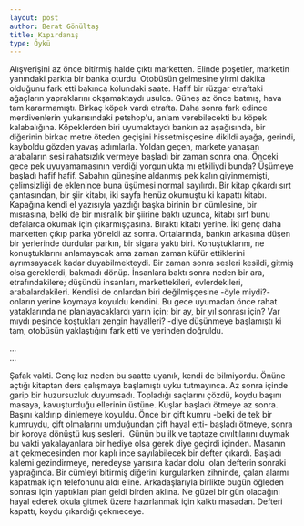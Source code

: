 ```yaml
---
layout: post
author: Berat Gönültaş
title: Kıpırdanış
type: Öykü
---
```

Alışverişini az önce bitirmiş halde çıktı marketten. Elinde poşetler, marketin yanındaki parkta bir banka oturdu. Otobüsün gelmesine yirmi dakika olduğunu fark etti bakınca kolundaki saate. Hafif bir rüzgar etraftaki ağaçların yapraklarını okşamaktaydı usulca. Güneş az önce batmış, hava tam kararmamıştı. Birkaç köpek vardı etrafta. Daha sonra fark edince merdivenlerin yukarısındaki petshop'u, anlam verebilecekti bu köpek kalabalığına. Köpeklerden biri uyumaktaydı bankın az aşağısında, bir diğerinin birkaç metre öteden geçişini hissetmişçesine dikildi ayağa, gerindi, kayboldu gözden yavaş adımlarla. Yoldan geçen, markete yanaşan arabaların sesi rahatsızlık vermeye başladı bir zaman sonra ona. Önceki gece pek uyuyamamasının verdiği yorgunlukta mı etkiliydi bunda? Üşümeye başladı hafif hafif. Sabahın güneşine aldanmış pek kalın giyinmemişti, çelimsizliği de eklenince buna üşümesi normal sayılırdı. Bir kitap çıkardı sırt çantasından, bir şiir kitabı, iki sayfa henüz okumuştu ki kapattı kitabı. Kapağına kendi el yazısıyla yazdığı başka birinin bir cümlesine, bir mısrasına, belki de bir mısralık bir şiirine baktı uzunca, kitabı sırf bunu defalarca okumak için çıkarmışçasına. Bıraktı kitabı yerine. İki genç daha marketten çıkıp parka yöneldi az sonra. Ortalarında, bankın arkasına düşen bir yerlerinde durdular parkın, bir sigara yaktı biri. Konuştuklarını, ne konuştuklarını anlamayacak ama zaman zaman küfür ettiklerini ayrımsayacak kadar duyabilmekteydi. Bir zaman sonra sesleri kesildi, gitmiş olsa gereklerdi, bakmadı dönüp. İnsanlara baktı sonra neden bir ara, etrafındakilere; düşündü insanları, markettekileri, evlerdekileri, arabalardakileri. Kendisi de onlardan biri değilmişçesine -öyle miydi?- onların yerine koymaya koyuldu kendini. Bu gece uyumadan önce rahat yataklarında ne planlayacaklardı yarın için; bir ay, bir yıl sonrası için?  Var mıydı peşinde koştukları zengin hayalleri? -diye düşünmeye başlamıştı ki tam, otobüsün yaklaştığını fark etti ve yerinden doğruldu.

  ...<br>
  ...

Şafak vakti. Genç kız neden bu saatte uyanık, kendi de bilmiyordu. Önüne açtığı kitaptan ders çalışmaya başlamıştı uyku tutmayınca. Az sonra içinde garip bir huzursuzluk duyumsadı. Topladığı saçlarını çözdü, koydu başını masaya, kavuşturduğu ellerinin üstüne. Kuşlar başladı ötmeye az sonra. Başını kaldırıp dinlemeye koyuldu. Önce bir çift kumru -belki de tek bir kumruydu, çift olmalarını umduğundan çift hayal etti- başladı ötmeye, sonra bir koroya dönüştü kuş sesleri.  Günün bu ilk ve taptaze cıvıltılarını duymak bu vakti yakalayanlara bir hediye olsa gerek diye geçirdi içinden. Masanın alt çekmecesinden mor kaplı ince sayılabilecek bir defter çıkardı. Başladı kalemi gezindirmeye, neredeyse yarısına kadar dolu  olan defterin sonraki yaprağında. Bir cümleyi bitirmiş diğerini kurgularken zihninde, çalan alarmı kapatmak için telefonunu aldı eline. Arkadaşlarıyla birlikte bugün öğleden sonrası için yaptıkları plan geldi birden aklına. Ne güzel bir gün olacağını hayal ederek okula gitmek üzere hazırlanmak için kalktı masadan. Defteri kapattı, koydu çıkardığı çekmeceye.
